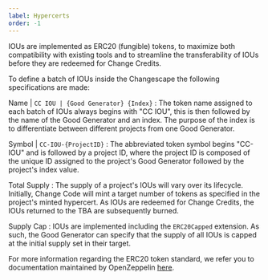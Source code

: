 ```yaml
---
label: Hypercerts
order: -1
---
```


IOUs are implemented as ERC20 (fungible) tokens, to maximize both compatibility with existing tools and to streamline the transferability of IOUs before they are redeemed for Change Credits.

To define a batch of IOUs inside the Changescape the following specifications are made:

Name | `CC IOU | {Good Generator} {Index}`
:   The token name assigned to each batch of IOUs always begins with "CC IOU", this is then followed by the name of the Good Generator and an index. The purpose of the index is to differentiate between different projects from one Good Generator.

Symbol | `CC-IOU-{ProjectID}`
:   The abbreviated token symbol begins "CC-IOU" and is followed by a project ID, where the project ID is composed of the unique ID assigned to the project's Good Generator followed by the project's index value.

Total Supply
:   The supply of a project's IOUs will vary over its lifecycle. Initially, Change Code will mint a target number of tokens as specified in the project's minted hypercert. As IOUs are redeemed for Change Credits, the IOUs returned to the TBA are subsequently burned.

Supply Cap
:   IOUs are implemented including the `ERC20Capped` extension. As such, the Good Generator can specify that the supply of all IOUs is capped at the initial supply set in their target.

For more information regarding the ERC20 token standard, we refer you to documentation maintained by OpenZeppelin [here](https://docs.openzeppelin.com/contracts/5.x/api/token/erc20).